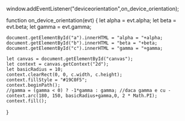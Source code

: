 window.addEventListener("deviceorientation",on_device_orientation);

function on_device_orientation(evt) {
    let alpha = evt.alpha;
    let beta = evt.beta;
    let gamma = evt.gamma;

    document.getElementById("a").innerHTML = "alpha = "+alpha;
    document.getElementById("b").innerHTML = "beta = "+beta;
    document.getElementById("c").innerHTML = "gamma = "+gamma;

    let canvas = document.getElementById("canvas");
    let context = canvas.getContext("2d");
    let basicRadius = 10;
    context.clearRect(0, 0, c.width, c.height);
    context.fillStyle = "#19C0F5";
    context.beginPath();
    //gamma = (gamma < 0) ? -1*gamma : gamma; //daca gamma e cu -
    context.arc(180, 150, basicRadius+gamma,0, 2 * Math.PI);
    context.fill();
}
